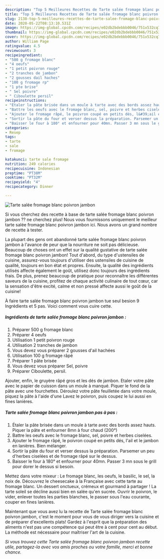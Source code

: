 ```yaml
---
description: "Top 5 Meilleures Recettes de Tarte salée fromage blanc poivron jambon"
title: "Top 5 Meilleures Recettes de Tarte salée fromage blanc poivron jambon"
slug: 2138-top-5-meilleures-recettes-de-tarte-salee-fromage-blanc-poivron-jambon
date: 2020-05-22T08:13:10.531Z
image: https://img-global.cpcdn.com/recipes/e02db2bdebbb0046/751x532cq70/tarte-salee-fromage-blanc-poivron-jambon-photo-principale-de-la-recette.jpg
thumbnail: https://img-global.cpcdn.com/recipes/e02db2bdebbb0046/751x532cq70/tarte-salee-fromage-blanc-poivron-jambon-photo-principale-de-la-recette.jpg
cover: https://img-global.cpcdn.com/recipes/e02db2bdebbb0046/751x532cq70/tarte-salee-fromage-blanc-poivron-jambon-photo-principale-de-la-recette.jpg
author: William Page
ratingvalue: 4.5
reviewcount: 3
recipeingredient:
- "500 g fromage blanc"
- "4 oeufs"
- "1 petit poivron rouge"
- "2 tranches de jambon"
- "2 gousses dail haches"
- "100 g fromage rp"
- "1 pte brise"
- " Sel poivre"
- " Ciboulette persil"
recipeinstructions:
- "Étaler la pâte brisée dans un moule à tarte avec des bords assez hauts. Piquer la pâte et enfourner 8mn à four chaud (200°)"
- "Battre les oeufs avec le fromage blanc, sel, poivre et herbes ciselées."
- "Ajouter le fromage râpé, le poivron coupé en petits dés, l&#39;ail et le jambon en lanières. Bien mélanger."
- "Sortir la pâte du four et verser dessus la préparation. Parsemer un peu d&#39;herbes ciselées et de fromage râpé sur le dessus."
- "Baisser le four à 180° et enfourner pour 40mn. Passer 3 mn sous le grill pour dorer le dessus si besoin."
categories:
- Resep
tags:
- tarte
- sale
- fromage

katakunci: tarte sale fromage 
nutrition: 249 calories
recipecuisine: Indonesian
preptime: "PT38M"
cooktime: "PT32M"
recipeyield: "4"
recipecategory: Dinner

---
```



![Tarte salée fromage blanc poivron jambon](https://img-global.cpcdn.com/recipes/e02db2bdebbb0046/751x532cq70/tarte-salee-fromage-blanc-poivron-jambon-photo-principale-de-la-recette.jpg)

Si vous cherchez des recette à base de tarte salée fromage blanc poivron jambon ?? ne cherchez plus! Nous vous fournissons uniquement le meilleur tarte salée fromage blanc poivron jambon ici. Nous avons un grand nombre de recette à tester.

La plupart des gens ont abandonné tarte salée fromage blanc poivron jambon à l'avance de peur que la nourriture ne soit pas délicieuse. Beaucoup de choses ont un effet sur la qualité gustative de tarte salée fromage blanc poivron jambon! Tout d'abord, du type d'ustensiles de cuisine, assurez-vous toujours d'utiliser des ustensiles de cuisine de qualité, toujours en bon état et propres. Ensuite, la qualité des ingrédients utilisés affecte également le goût, utilisez donc toujours des ingrédients frais. De plus, prenez beaucoup de pratique pour reconnaître les différentes saveurs de la cuisine, profitez de chaque activité culinaire de tout cœur, car la sensation d'être excité, calme et non pressé affecte aussi le goût de la cuisine!

<!--inarticleads1-->

À faire tarte salée fromage blanc poivron jambon tue seul besion 9 Ingrédients et 5 pas. Voici comment vous cuire cette.

##### Ingrédients de tarte salée fromage blanc poivron jambon :

1. Préparer 500 g fromage blanc
1. Préparer 4 oeufs
1. Utilisation 1 petit poivron rouge
1. Utilisation 2 tranches de jambon
1. Vous devez vous préparer 2 gousses d&#39;ail hachées
1. Utilisation 100 g fromage râpé
1. Préparer 1 pâte brisée
1. Vous devez vous préparer  Sel, poivre
1. Préparer  Ciboulette, persil.


Ajouter, enfin, le gruyère râpé gros et les dés de jambon. Etaler votre pâte avec le papier de cuisson dans un moule à manqué. Piquer le fond de la pâte avec une fourchettes. Déroulez votre pâte feuilletée dans votre moule, piquez la pâte à l&#39;aide d&#39;une Lavez le poivron, puis coupez le lui aussi en fines lanières. 

<!--inarticleads2-->

##### Tarte salée fromage blanc poivron jambon pas à pas :

1. Étaler la pâte brisée dans un moule à tarte avec des bords assez hauts. Piquer la pâte et enfourner 8mn à four chaud (200°)
1. Battre les oeufs avec le fromage blanc, sel, poivre et herbes ciselées.
1. Ajouter le fromage râpé, le poivron coupé en petits dés, l&#39;ail et le jambon en lanières. Bien mélanger.
1. Sortir la pâte du four et verser dessus la préparation. Parsemer un peu d&#39;herbes ciselées et de fromage râpé sur le dessus.
1. Baisser le four à 180° et enfourner pour 40mn. Passer 3 mn sous le grill pour dorer le dessus si besoin.


Mettez dans votre mixeur : Le fromage blanc, les oeufs, le basilic, le sel, la noix de. Découvrez le cheesecake à la Française avec cette tarte au fromage blanc. Un dessert onctueux, crémeux et gourmand à partager ! La tarte soleil se décline aussi bien en salée qu&#39;en sucrée. Ouvrir le poivron, le vider, enlever toutes les parties blanches, le passer sous l&#39;eau courante, couper en fines lanières. 

<!--inarticleads1-->

<p>
Maintenant que vous avez lu la recette de Tarte salée fromage blanc poivron jambon, c'est le moment pour vous de vous diriger vers la cuisine et de préparer d'excellents plats! Gardez à l'esprit que la préparation des aliments n'est pas une compétence qui peut être à cent pour cent au début. La méthode est nécessaire pour maîtriser l'art de la cuisine.
</p>

<p>
<i>Si vous trouvez cette Tarte salée fromage blanc poivron jambon recette utile, partagez-la avec vos amis proches ou votre famille, merci et bonne chance.</i>
</p>
